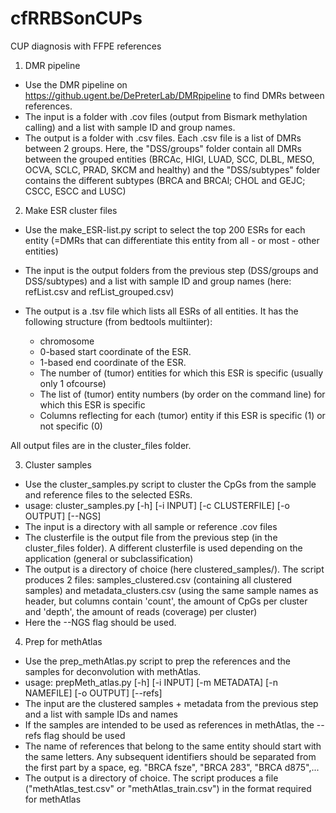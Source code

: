 # cfRRBSonCUPs
CUP diagnosis with FFPE references

1. DMR pipeline
- Use the DMR pipeline on https://github.ugent.be/DePreterLab/DMRpipeline to find DMRs between references.
- The input is a folder with .cov files (output from Bismark methylation calling) and a list with sample ID and group names.
- The output is a folder with .csv files. Each .csv file is a list of DMRs between 2 groups. Here, the "DSS/groups" folder contain all DMRs between the grouped entities (BRCAc, HIGI, LUAD, SCC, DLBL, MESO, OCVA, SCLC, PRAD, SKCM and healthy) and the "DSS/subtypes" folder contains the different subtypes (BRCA and BRCAl; CHOL and GEJC; CSCC, ESCC and LUSC)

2. Make ESR cluster files
- Use the make_ESR-list.py script to select the top 200 ESRs for each entity (=DMRs that can differentiate this entity from all - or most - other entities)
- The input is the output folders from the previous step (DSS/groups and DSS/subtypes) and a list with sample ID and group names (here: refList.csv and refList_grouped.csv)
- The output is a .tsv file which lists all ESRs of all entities. It has the following structure (from bedtools multiinter):

    * chromosome
    * 0-based start coordinate of the ESR.
    * 1-based end coordinate of the ESR.
    * The number of (tumor) entities for which this ESR is specific (usually only 1 ofcourse)
    * The list of (tumor) entity numbers (by order on the command line) for which this ESR is specific
    * Columns reflecting for each (tumor) entity if this ESR is specific (1) or not specific (0)

All output files are in the cluster_files folder.

3. Cluster samples
- Use the cluster_samples.py script to cluster the CpGs from the sample and reference files to the selected ESRs.
- usage: cluster_samples.py [-h] [-i INPUT] [-c CLUSTERFILE]
                          [-o OUTPUT] [--NGS]
- The input is a directory with all sample or reference .cov files
- The clusterfile is the output file from the previous step (in the cluster_files folder). A different clusterfile is used depending on the application (general or subclassification)
- The output is a directory of choice (here clustered_samples/). The script produces 2 files: samples_clustered.csv (containing all clustered samples) and metadata_clusters.csv (using the same sample names as header, but columns contain 'count', the amount of CpGs per cluster and 'depth', the amount of reads (coverage) per cluster)
- Here the --NGS flag should be used.

4. Prep for methAtlas

- Use the prep_methAtlas.py script to prep the references and the samples for deconvolution with methAtlas.
- usage: prepMeth_atlas.py [-h] [-i INPUT] [-m METADATA] [-n NAMEFILE]
                          [-o OUTPUT] [--refs]  
- The input are the clustered samples + metadata from the previous step and a list with sample IDs and names
- If the samples are intended to be used as references in methAtlas, the --refs flag should be used
- The name of references that belong to the same entity should start with the same letters. Any subsequent identifiers should be separated from the first part by a space, eg. "BRCA fsze", "BRCA 283", "BRCA d875",...
- The output is a directory of choice. The script produces a file ("methAtlas_test.csv" or "methAtlas_train.csv") in the format required for methAtlas
